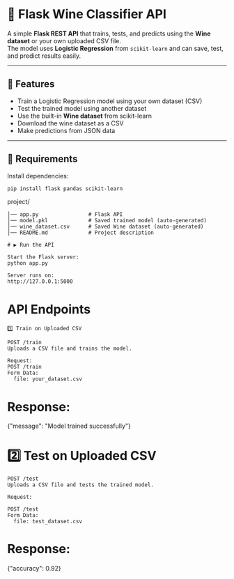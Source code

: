 # 🍷 Flask Wine Classifier API

A simple **Flask REST API** that trains, tests, and predicts using the **Wine dataset** or your own uploaded CSV file.  
The model uses **Logistic Regression** from `scikit-learn` and can save, test, and predict results easily.

---

## 🚀 Features
- Train a Logistic Regression model using your own dataset (CSV)
- Test the trained model using another dataset
- Use the built-in **Wine dataset** from scikit-learn
- Download the wine dataset as a CSV
- Make predictions from JSON data

---

## 🧠 Requirements
Install dependencies:
```bash
pip install flask pandas scikit-learn
```

project/
```
│── app.py                # Flask API
│── model.pkl             # Saved trained model (auto-generated)
│── wine_dataset.csv      # Saved Wine dataset (auto-generated)
│── README.md             # Project description
```
```
# ▶️ Run the API

Start the Flask server:
python app.py

Server runs on:
http://127.0.0.1:5000
```
# API Endpoints
```
1️⃣ Train on Uploaded CSV

POST /train
Uploads a CSV file and trains the model.

Request:
POST /train
Form Data:
  file: your_dataset.csv
```
# Response:

{"message": "Model trained successfully"}

# 2️⃣ Test on Uploaded CSV
```
POST /test
Uploads a CSV file and tests the trained model.

Request:

POST /test
Form Data:
  file: test_dataset.csv
```

#  Response:

{"accuracy": 0.92}
```
